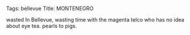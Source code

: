 Tags: bellevue
Title: MONTENEGRO
  
wasted In Bellevue, wasting time with the magenta telco who has no idea about eye tea. pearls to pigs.